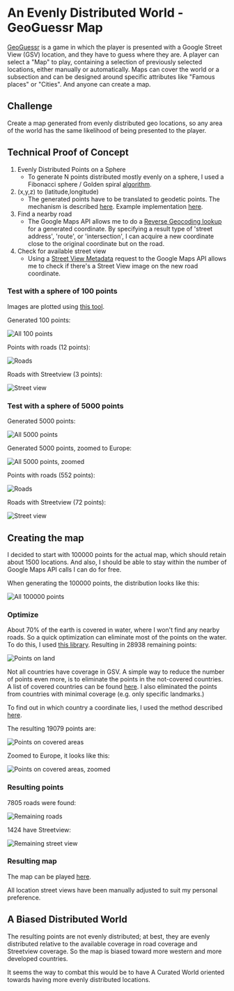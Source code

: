 # An Evenly Distributed World - GeoGuessr Map

[GeoGuessr](https://www.geoguessr.com/) is a game in which the player is presented with a Google Street View (GSV) location, and they have to guess where they are. A player can select a "Map" to play, containing a selection of previously selected locations, either manually or automatically. Maps can cover the world or a subsection and can be designed around specific attributes like "Famous places" or "Cities". And anyone can create a map.

## Challenge

Create a map generated from evenly distributed geo locations, so any area of the world has the same likelihood of being presented to the player.

## Technical Proof of Concept

1. Evenly Distributed Points on a Sphere
   - To generate N points distributed mostly evenly on a sphere, I used a Fibonacci sphere / Golden spiral [algorithm](https://stackoverflow.com/questions/9600801/evenly-distributing-n-points-on-a-sphere).
2. (x,y,z) to (latitude,longitude)
   - The generated points have to be translated to geodetic points. The mechanism is described [here](https://en.wikipedia.org/wiki/Geographic_coordinate_conversion#From_ECEF_to_geodetic_coordinates). Example implementation [here](https://stackoverflow.com/questions/56945401/converting-xyz-coordinates-to-longitutde-latitude-in-python).
3. Find a nearby road
   - The Google Maps API allows me to do a [Reverse Geocoding lookup](https://developers.google.com/maps/documentation/geocoding/requests-reverse-geocoding) for a generated coordinate. By specifying a result type of 'street address', 'route', or 'intersection', I can acquire a new coordinate close to the original coordinate but on the road.
4. Check for available street view
   - Using a [Street View Metadata](https://developers.google.com/maps/documentation/streetview/metadata) request to the Google Maps API allows me to check if there's a Street View image on the new road coordinate.

### Test with a sphere of 100 points

Images are plotted using [this tool](https://dwtkns.com/pointplotter/).

Generated 100 points:

![All 100 points](pics/plot-100-1-all.png)

Points with roads (12 points):

![Roads](pics/plot-100-2-found-road.png)

Roads with Streetview (3 points):

![Street view](pics/plot-100-3-street-view.png)

### Test with a sphere of 5000 points

Generated 5000 points:

![All 5000 points](pics/plot-5000-1-all.png)

Generated 5000 points, zoomed to Europe:

![All 5000 points, zoomed](pics/plot-5000-1-zoomed.png)

Points with roads (552 points):

![Roads](pics/plot-5000-2-found-road.png)

Roads with Streetview (72 points):

![Street view](pics/plot-5000-3-street-view.png)

## Creating the map

I decided to start with 100000 points for the actual map, which should retain about 1500 locations. And also, I should be able to stay within the number of Google Maps API calls I can do for free.

When generating the 100000 points, the distribution looks like this:

![All 100000 points](pics/plot-100000-1-all.png)

### Optimize

About 70% of the earth is covered in water, where I won't find any nearby roads. So a quick optimization can eliminate most of the points on the water. To do this, I used [this library](https://pypi.org/project/global-land-mask/). Resulting in 28938 remaining points:

![Points on land](pics/plot-100000-1-land.png)

Not all countries have coverage in GSV. A simple way to reduce the number of points even more, is to eliminate the points in the not-covered countries. A list of covered countries can be found [here](https://en.wikipedia.org/wiki/Coverage_of_Google_Street_View). I also eliminated the points from countries with minimal coverage (e.g. only specific landmarks.)

To find out in which country a coordinate lies, I used the method described [here](https://github.com/che0/countries).

The resulting 19079 points are:

![Points on covered areas](pics/plot-100000-1-covered.png)

Zoomed to Europe, it looks like this:

![Points on covered areas, zoomed](pics/plot-100000-1-zoomed.png)

### Resulting points

7805 roads were found:

![Remaining roads](pics/plot-100000-2-found-road.png)

1424 have Streetview:

![Remaining street view](pics/plot-100000-3-street-view.png)

### Resulting map

The map can be played [here]().

All location street views have been manually adjusted to suit my personal preference.

## A Biased Distributed World

The resulting points are not evenly distributed; at best, they are evenly distributed relative to the available coverage in road coverage and Streetview coverage. So the map is biased toward more western and more developed countries.

It seems the way to combat this would be to have A Curated World oriented towards having more evenly distributed locations.